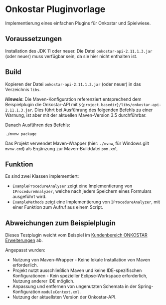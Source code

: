# Onkostar Pluginvorlage

Implementierung eines einfachen Plugins für Onkostar und Spielwiese.

## Voraussetzungen

Installation des JDK 11 oder neuer. Die Datei `onkostar-api-2.11.1.3.jar` (oder neuer) muss verfügbar sein, da sie hier nicht enthalten ist.

## Build

Kopieren der Datei `onkostar-api-2.11.1.3.jar` (oder neuer) in das Verzeichnis `libs`.

**_Hinweis_**: Die Maven-Konfiguration referenziert entsprechend dem Beispielplugin die Onkostar-API mit `${project.basedir}/libs/onkostar-api-2.11.1.3.jar`.
Dies führt bei Ausführung des folgenden Befehls zu einer Warnung, ist aber mit der aktuellen Maven-Version 3.5 durchführbar.

Danach Ausführen des Befehls:

```shell
./mvnw package
```

Das Projekt verwendet Maven-Wrapper (hier: `./mvnw`, für Windows gilt `mvnw.cmd`) als Ergänzung zur Maven-Builddatei `pom.xml`.

## Funktion

Es sind zwei Klassen implementiert:

* `ExampleProcedureAnalyser` zeigt eine Implementierung von `IProcedureAnalyzer`, welche nach jedem Speichern eines Formulars ausgeführt wird.
* `ExampleMethods` zeigt eine Implementierung von `IProcedureAnalyzer`, mit einer Funktion zum Aufruf aus einem Script.

## Abweichungen zum Beispielplugin

Dieses Testplugin weicht vom Beispiel im [Kundenbereich ONKOSTAR Erweiterungen](https://confluence.it-choice.de/display/KBOSTARAPI/Entwicklungsumgebung) ab.

Angepasst wurden:

* Nutzung von Maven-Wrapper - Keine lokale Installation von Maven erforderlich.
* Projekt nutzt ausschließlich Maven und keine IDE-spezifischen Konfigurationen - Kein spezieller Eclipse-Workspace erforderlich, Nutzung anderer IDE möglich.
* Anpassung und entfernen von ungenutzten Schemata in der Spring-Konfiguration `moduleContext.xml`.
* Nutzung der aktuellsten Version der Onkostar-API.